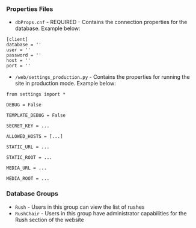 ### Properties Files

* `dbProps.cnf` - REQUIRED - Contains the connection properties for the database. Example below:
```
[client]
database = ''
user = ''
password = ''
host = ''
port = ''
```
* `/web/settings_production.py` - Contains the properties for running the site in production mode. Example below:
```
from settings import *

DEBUG = False

TEMPLATE_DEBUG = False

SECRET_KEY = ...

ALLOWED_HOSTS = [...]

STATIC_URL = ...

STATIC_ROOT = ...

MEDIA_URL = ...

MEDIA_ROOT = ...
```

### Database Groups

* `Rush` - Users in this group can view the list of rushes
* `RushChair` - Users in this group have administrator capabilities for the Rush section of the website
